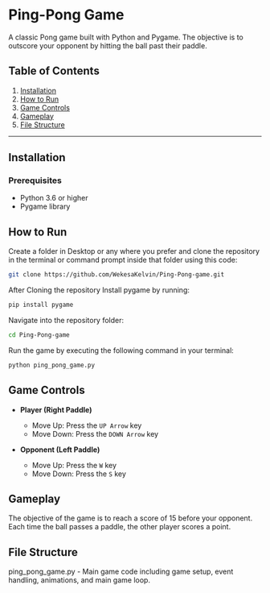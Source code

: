 # Ping-Pong Game

A classic Pong game built with Python and Pygame. The objective is to outscore your opponent by hitting the ball past their paddle.

## Table of Contents
1. [Installation](#installation)
2. [How to Run](#how-to-run)
3. [Game Controls](#game-controls)
4. [Gameplay](#gameplay)
5. [File Structure](#file-structure)

---

## Installation

### Prerequisites
- Python 3.6 or higher
- Pygame library

## How to Run
Create a folder in Desktop or any where you prefer and clone the repository in the terminal or command prompt inside that folder using this code:

```bash
git clone https://github.com/WekesaKelvin/Ping-Pong-game.git
```
After Cloning the repository Install pygame by running:

```bash
pip install pygame
```
Navigate into the repository folder:

```bash
cd Ping-Pong-game
```
Run the game by executing the following command in your terminal:

```bash
python ping_pong_game.py
```
## Game Controls

- **Player (Right Paddle)**  
  - Move Up: Press the `UP Arrow` key
  - Move Down: Press the `DOWN Arrow` key

- **Opponent (Left Paddle)**  
  - Move Up: Press the `W` key
  - Move Down: Press the `S` key

## Gameplay
The objective of the game is to reach a score of 15 before your opponent. Each time the ball passes a paddle, the other player scores a point.

## File Structure
ping_pong_game.py - Main game code including game setup, event handling, animations, and main game loop.

